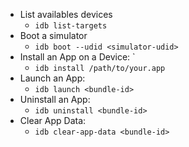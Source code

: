- List availables devices
    - `idb list-targets`
- Boot a simulator
    - `idb boot --udid <simulator-udid>`
- Install an App on a Device:      `
    - `idb install /path/to/your.app`
- Launch an App:
    - `idb launch <bundle-id>`
- Uninstall an App:
    - `idb uninstall <bundle-id>`
- Clear App Data:
    - `idb clear-app-data <bundle-id>`

